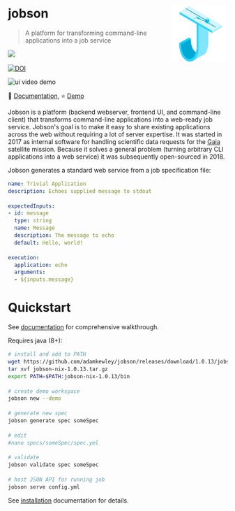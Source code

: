 # jobson <img src="logo.svg" align="right" alt="" width="128" height="128" />

> A platform for transforming command-line applications into a job service

<a href="https://github.com/adamkewley/jobson/actions">
  <img src="https://github.com/adamkewley/jobson/actions/workflows/continuous-integration-workflow.yml/badge.svg" />
</a> 

[![DOI](https://zenodo.org/badge/DOI/10.5281/zenodo.5148300.svg)](https://doi.org/10.5281/zenodo.5148300)


![ui video demo](jobson-docs/src/ui-animation.gif)


📖 [Documentation](https://adamkewley.github.io/jobson), ⭐️ [Demo](https://jobson.adamkewley.com)

Jobson is a platform (backend webserver, frontend UI, and command-line
client) that transforms command-line applications into a web-ready job
service. Jobson's goal is to make it easy to share existing
applications across the web without requiring a lot of server
expertise. It was started in 2017 as internal software for handling
scientific data requests for the [Gaia](https://sci.esa.int/web/gaia)
satellite mission. Because it solves a general problem (turning
arbitrary CLI applications into a web service) it was subsequently
open-sourced in 2018.

Jobson generates a standard web service from a job specification file:

```yaml
name: Trivial Application
description: Echoes supplied message to stdout

expectedInputs:
- id: message
  type: string
  name: Message
  description: The message to echo
  default: Hello, world!

execution:
  application: echo
  arguments:
  - ${inputs.message}
```

# Quickstart

See
[documentation](https://adamkewley.github.io/jobson/quickstart.html)
for comprehensive walkthrough.

Requires java (8+):

```bash
# install and add to PATH
wget https://github.com/adamkewley/jobson/releases/download/1.0.13/jobson-nix-1.0.13.tar.gz
tar xvf jobson-nix-1.0.13.tar.gz
export PATH=$PATH:jobson-nix-1.0.13/bin

# create demo workspace
jobson new --demo

# generate new spec
jobson generate spec someSpec

# edit
#nano specs/someSpec/spec.yml

# validate 
jobson validate spec someSpec

# host JSON API for running job
jobson serve config.yml
```

See [installation](https://adamkewley.github.io/jobson/install.html)
documentation for details.
